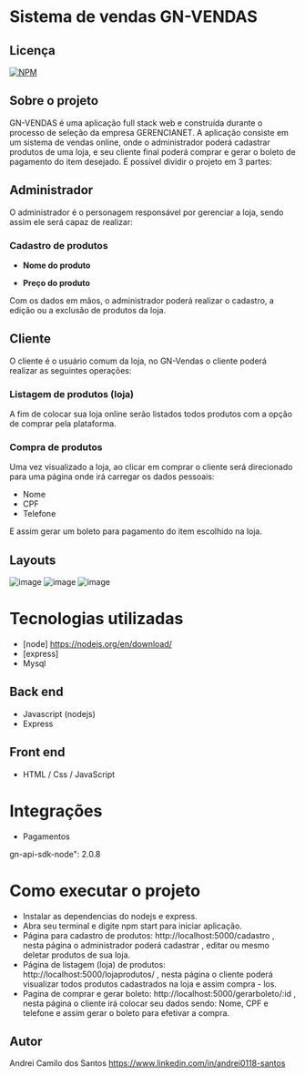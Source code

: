# Sistema de vendas  GN-VENDAS

## Licença  
[![NPM](https://img.shields.io/npm/l/react)](https://github.com/andrei0118/gn-vendas/blob/master/LICENSE)

## Sobre o projeto
GN-VENDAS é uma aplicação full stack web e construída durante o processo de seleção da empresa GERENCIANET. A aplicação consiste em um sistema de vendas online, onde  o administrador poderá  cadastrar  produtos de uma loja,  e seu cliente final poderá comprar e gerar o boleto de pagamento  do item desejado.
É possível dividir o projeto em 3 partes:

## Administrador
O administrador é o personagem responsável por gerenciar a loja, sendo assim ele será capaz de realizar:
### Cadastro de produtos
- **Nome do produto**

- **Preço do produto**

Com os dados em mãos, o administrador poderá realizar o cadastro, a edição ou a exclusão de produtos da loja.
## Cliente
O cliente é o usuário comum da loja, no GN-Vendas o cliente poderá realizar as seguintes operações:
### Listagem de produtos (loja)
A fim de colocar sua loja online serão listados todos produtos com a opção de comprar pela plataforma.
### Compra de produtos
Uma vez visualizado a loja, ao clicar em comprar o cliente será direcionado para uma página onde irá carregar os dados pessoais:
- Nome
-  CPF 
-  Telefone

E assim gerar um boleto para pagamento do item escolhido na loja.


##  Layouts  
![image](https://user-images.githubusercontent.com/75299828/138769853-93ec4746-5bdb-4d9c-914c-c09423c1aed4.png)
![image](https://user-images.githubusercontent.com/75299828/138769907-a2f76847-1ef7-4675-9529-0452a7fa23f7.png)
![image](https://user-images.githubusercontent.com/75299828/138776963-e7b345c3-6fe4-4095-a4aa-c0537e6aae06.png)


# Tecnologias utilizadas
- [node] https://nodejs.org/en/download/
- [express]
- Mysql

## Back end
- Javascript (nodejs)
- Express

## Front end
-	HTML / Css / JavaScript

# Integrações
-	Pagamentos

gn-api-sdk-node": 2.0.8


# Como executar o projeto

- Instalar as dependencias do nodejs e express.
- Abra seu terminal e digite npm start para iniciar aplicação.
- Página para cadastro de produtos: http://localhost:5000/cadastro , nesta página o administrador poderá cadastrar , editar ou mesmo deletar produtos de sua loja.
- Página de listagem (loja) de produtos: http://localhost:5000/lojaprodutos/ , nesta página o cliente poderá visualizar todos produtos cadastrados na loja e assim compra - los.
- Pagina de comprar e gerar boleto: http://localhost:5000/gerarboleto/:id , nesta página o cliente irá colocar seu dados sendo: Nome, CPF e telefone e assim gerar o boleto para efetivar a compra.




## Autor
Andrei Camilo dos Santos
https://www.linkedin.com/in/andrei0118-santos

